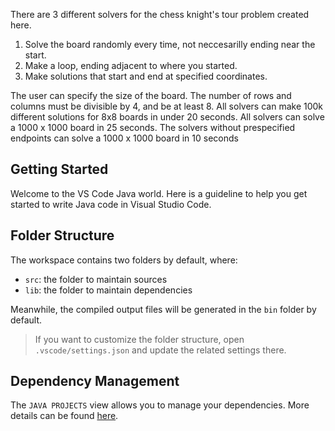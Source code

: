 There are 3 different solvers for the chess knight's tour problem created here.
1) Solve the board randomly every time, not neccesarilly ending near the start.
2) Make a loop, ending adjacent to where you started.
3) Make solutions that start and end at specified coordinates.

The user can specify the size of the board. The number of rows and columns must be divisible by 4, and be at least 8.
All solvers can make 100k different solutions for 8x8 boards in under 20 seconds.
All solvers can solve a 1000 x 1000 board in 25 seconds.
The solvers without prespecified endpoints can solve a 1000 x 1000 board in 10 seconds


## Getting Started

Welcome to the VS Code Java world. Here is a guideline to help you get started to write Java code in Visual Studio Code.

## Folder Structure

The workspace contains two folders by default, where:

- `src`: the folder to maintain sources
- `lib`: the folder to maintain dependencies

Meanwhile, the compiled output files will be generated in the `bin` folder by default.

> If you want to customize the folder structure, open `.vscode/settings.json` and update the related settings there.

## Dependency Management

The `JAVA PROJECTS` view allows you to manage your dependencies. More details can be found [here](https://github.com/microsoft/vscode-java-dependency#manage-dependencies).

